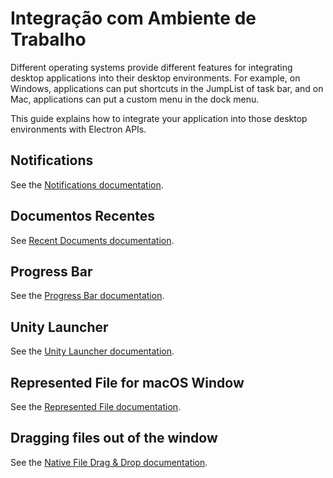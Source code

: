 # Integração com Ambiente de Trabalho

Different operating systems provide different features for integrating desktop applications into their desktop environments. For example, on Windows, applications can put shortcuts in the JumpList of task bar, and on Mac, applications can put a custom menu in the dock menu.

This guide explains how to integrate your application into those desktop environments with Electron APIs.

## Notifications

See the [Notifications documentation](notifications.md).

## Documentos Recentes

See [Recent Documents documentation](recent-documents.md).

## Progress Bar

See the [Progress Bar documentation](progress-bar.md).

## Unity Launcher

See the [Unity Launcher documentation](unity-launcher.md).

## Represented File for macOS Window

See the [Represented File documentation](represented-file.md).

## Dragging files out of the window

See the [Native File Drag & Drop documentation](native-file-drag-drop.md).